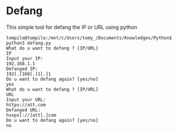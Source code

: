 # Defang

This simple tool for defang the IP or URL using python

```
tompilo@tompilo:/mnt/c/Users/tomy_/Documents/Knowledges/Python$ python3 defang.py
What do u want to defang ? [IP/URL]
IP
Input your IP:
192.168.1.1
Defanged IP:
192[.]168[.]1[.]1
Do u want to defang again? [yes/no]
yes
What do u want to defang ? [IP/URL]
URL
Input your URL:
https://att.com
Defanged URL:
hxxps[://]att[.]com
Do u want to defang again? [yes/no]
no
```
